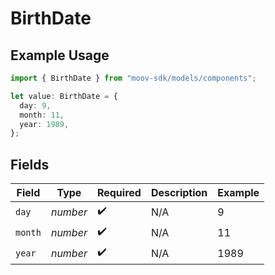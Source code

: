 # BirthDate

## Example Usage

```typescript
import { BirthDate } from "moov-sdk/models/components";

let value: BirthDate = {
  day: 9,
  month: 11,
  year: 1989,
};
```

## Fields

| Field              | Type               | Required           | Description        | Example            |
| ------------------ | ------------------ | ------------------ | ------------------ | ------------------ |
| `day`              | *number*           | :heavy_check_mark: | N/A                | 9                  |
| `month`            | *number*           | :heavy_check_mark: | N/A                | 11                 |
| `year`             | *number*           | :heavy_check_mark: | N/A                | 1989               |